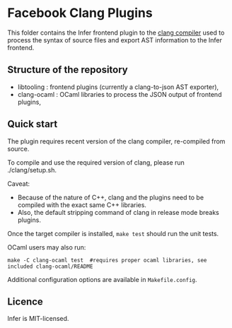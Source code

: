 Facebook Clang Plugins
======================

This folder contains the Infer frontend plugin to the [clang compiler](http://clang.llvm.org/) used to process the syntax of source files and export AST information to the Infer frontend.

Structure of the repository
---------------------------

- libtooling : frontend plugins (currently a clang-to-json AST exporter),
- clang-ocaml : OCaml libraries to process the JSON output of frontend plugins,

Quick start
-----------

The plugin requires recent version of the clang compiler, re-compiled from source.

To compile and use the required version of clang, please run ./clang/setup.sh.

Caveat:

- Because of the nature of C++, clang and the plugins need to be compiled with the exact same C++ libraries.
- Also, the default stripping command of clang in release mode breaks plugins.

Once the target compiler is installed, `make test` should run the unit tests.

OCaml users may also run:

```console
make -C clang-ocaml test  #requires proper ocaml libraries, see included clang-ocaml/README
```

Additional configuration options are available in `Makefile.config`.

Licence
-------

Infer is MIT-licensed.
